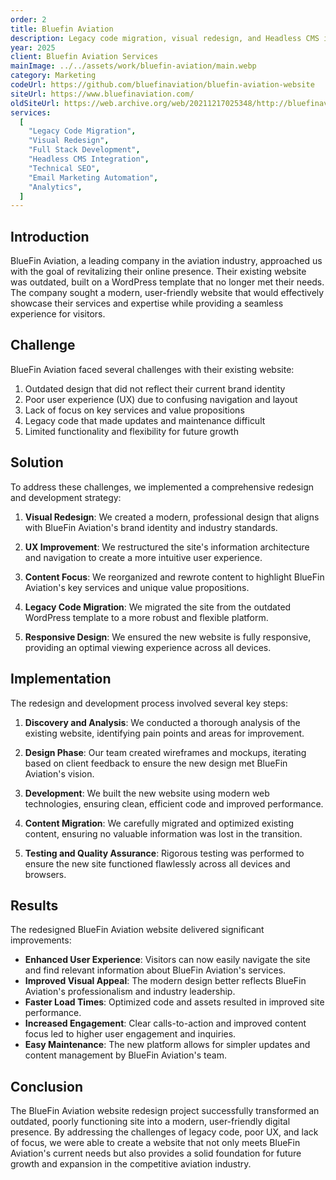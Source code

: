 ```yaml
---
order: 2
title: Bluefin Aviation
description: Legacy code migration, visual redesign, and Headless CMS integration for the marketing site of a Miami-based private aviation company.
year: 2025
client: Bluefin Aviation Services
mainImage: ../../assets/work/bluefin-aviation/main.webp
category: Marketing
codeUrl: https://github.com/bluefinaviation/bluefin-aviation-website
siteUrl: https://www.bluefinaviation.com/
oldSiteUrl: https://web.archive.org/web/20211217025348/http://bluefinaviation.com/
services:
  [
    "Legacy Code Migration",
    "Visual Redesign",
    "Full Stack Development",
    "Headless CMS Integration",
    "Technical SEO",
    "Email Marketing Automation",
    "Analytics",
  ]
---
```


## Introduction

BlueFin Aviation, a leading company in the aviation industry, approached us with the goal of revitalizing their online presence. Their existing website was outdated, built on a WordPress template that no longer met their needs. The company sought a modern, user-friendly website that would effectively showcase their services and expertise while providing a seamless experience for visitors.

## Challenge

BlueFin Aviation faced several challenges with their existing website:

1. Outdated design that did not reflect their current brand identity
2. Poor user experience (UX) due to confusing navigation and layout
3. Lack of focus on key services and value propositions
4. Legacy code that made updates and maintenance difficult
5. Limited functionality and flexibility for future growth

## Solution

To address these challenges, we implemented a comprehensive redesign and development strategy:

1. **Visual Redesign**: We created a modern, professional design that aligns with BlueFin Aviation's brand identity and industry standards.

2. **UX Improvement**: We restructured the site's information architecture and navigation to create a more intuitive user experience.

3. **Content Focus**: We reorganized and rewrote content to highlight BlueFin Aviation's key services and unique value propositions.

4. **Legacy Code Migration**: We migrated the site from the outdated WordPress template to a more robust and flexible platform.

5. **Responsive Design**: We ensured the new website is fully responsive, providing an optimal viewing experience across all devices.

## Implementation

The redesign and development process involved several key steps:

1. **Discovery and Analysis**: We conducted a thorough analysis of the existing website, identifying pain points and areas for improvement.

2. **Design Phase**: Our team created wireframes and mockups, iterating based on client feedback to ensure the new design met BlueFin Aviation's vision.

3. **Development**: We built the new website using modern web technologies, ensuring clean, efficient code and improved performance.

4. **Content Migration**: We carefully migrated and optimized existing content, ensuring no valuable information was lost in the transition.

5. **Testing and Quality Assurance**: Rigorous testing was performed to ensure the new site functioned flawlessly across all devices and browsers.

## Results

The redesigned BlueFin Aviation website delivered significant improvements:

- **Enhanced User Experience**: Visitors can now easily navigate the site and find relevant information about BlueFin Aviation's services.
- **Improved Visual Appeal**: The modern design better reflects BlueFin Aviation's professionalism and industry leadership.
- **Faster Load Times**: Optimized code and assets resulted in improved site performance.
- **Increased Engagement**: Clear calls-to-action and improved content focus led to higher user engagement and inquiries.
- **Easy Maintenance**: The new platform allows for simpler updates and content management by BlueFin Aviation's team.

## Conclusion

The BlueFin Aviation website redesign project successfully transformed an outdated, poorly functioning site into a modern, user-friendly digital presence. By addressing the challenges of legacy code, poor UX, and lack of focus, we were able to create a website that not only meets BlueFin Aviation's current needs but also provides a solid foundation for future growth and expansion in the competitive aviation industry.
